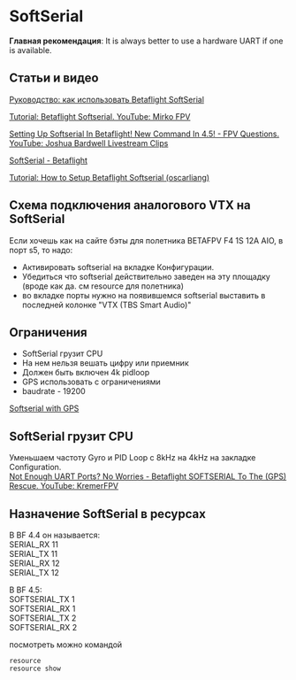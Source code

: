 # SoftSerial

**Главная рекомендация**: It is always better to use a hardware UART if one is available.

## Статьи и видео
[Руководство: как использовать Betaflight SoftSerial](https://rcdetails.info/rukovodstvo-kak-ispolzovat-betaflight-softserial/)

[Tutorial: Betaflight Softserial. YouTube: Mirko FPV](https://www.youtube.com/watch?v=7b_ltNHvuvk)

[Setting Up Softserial In Betaflight! New Command In 4.5! - FPV Questions. YouTube: Joshua Bardwell Livestream Clips](https://www.youtube.com/watch?v=Yx27d-7zNJY)

[SoftSerial - Betaflight](https://betaflight.com/docs/wiki/guides/current/softserial)

[Tutorial: How to Setup Betaflight Softserial (oscarliang)](https://oscarliang.com/betaflight-soft-serial/)

## Схема подключения аналогового VTX на SoftSerial
Если хочешь как на сайте бэты для полетника BETAFPV F4 1S 12A AIO, в порт s5, то надо:  
- Активировать softserial на вкладке Конфигурации.  
- Убедиться что softserial действительно заведен на эту площадку (вроде как да. см resource для полетника)  
- во вкладке порты нужно на появившемся softserial выставить в последней колонке "VTX (TBS Smart Audio)"  
## Ограничения
- SoftSerial грузит CPU  
- На нем нельзя вешать цифру или приемник  
- Должен быть включен 4k pidloop  
- GPS использовать с ограничениями  
- baudrate - 19200

[Softserial with GPS](https://betaflight.com/docs/wiki/guides/current/softserial#softserial-with-gps)

## SoftSerial грузит CPU
Уменьшаем частоту Gyro и PID Loop с 8kHz на 4kHz на закладке Configuration.  
[Not Enough UART Ports? No Worries - Betaflight SOFTSERIAL To The (GPS) Rescue. YouTube: KremerFPV](https://www.youtube.com/watch?v=C7zYdPz-KtY&t=279s)

## Назначение SoftSerial в ресурсах
В BF 4.4 он называется:   
SERIAL_RX 11  
SERIAL_TX 11  
SERIAL_RX 12  
SERIAL_TX 12  

В BF 4.5:  
SOFTSERIAL_TX 1   
SOFTSERIAL_RX 1   
SOFTSERIAL_TX 2   
SOFTSERIAL_RX 2   

посмотреть можно командой 
```
resource 
resource show
```
